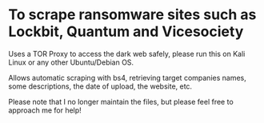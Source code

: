# To scrape ransomware sites such as Lockbit, Quantum and Vicesociety 
Uses a TOR Proxy to access the dark web safely, please run this on Kali Linux or any other Ubuntu/Debian OS.

Allows automatic scraping with bs4, retrieving target companies names, some descriptions, the date of upload, the website, etc.

Please note that I no longer maintain the files, but please feel free to approach me for help!
